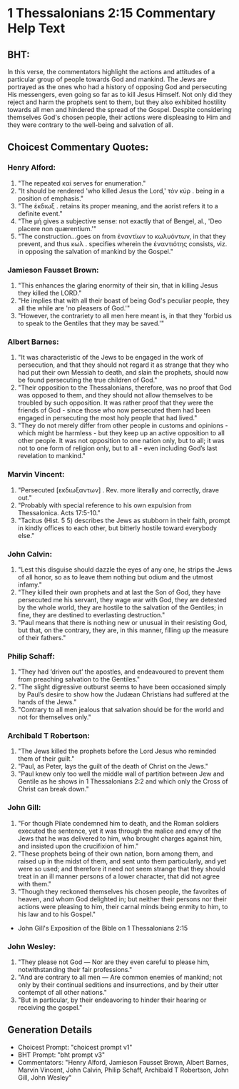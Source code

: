 # 1 Thessalonians 2:15 Commentary Help Text

## BHT:
In this verse, the commentators highlight the actions and attitudes of a particular group of people towards God and mankind. The Jews are portrayed as the ones who had a history of opposing God and persecuting His messengers, even going so far as to kill Jesus Himself. Not only did they reject and harm the prophets sent to them, but they also exhibited hostility towards all men and hindered the spread of the Gospel. Despite considering themselves God's chosen people, their actions were displeasing to Him and they were contrary to the well-being and salvation of all.

## Choicest Commentary Quotes:
### Henry Alford:
1. "The repeated καί serves for enumeration."
2. "It should be rendered 'who killed Jesus the Lord,' τὸν κύρ . being in a position of emphasis."
3. "The ἐκδιωξ . retains its proper meaning, and the aorist refers it to a definite event."
4. "The μή gives a subjective sense: not exactly that of Bengel, al., 'Deo placere non quærentium.'"
5. "The construction...goes on from ἐναντίων to κωλυόντων, in that they prevent, and thus κωλ . specifies wherein the ἐναντιότης consists, viz. in opposing the salvation of mankind by the Gospel."

### Jamieson Fausset Brown:
1. "This enhances the glaring enormity of their sin, that in killing Jesus they killed the LORD."
2. "He implies that with all their boast of being God's peculiar people, they all the while are 'no pleasers of God.'"
3. "However, the contrariety to all men here meant is, in that they 'forbid us to speak to the Gentiles that they may be saved.'"

### Albert Barnes:
1. "It was characteristic of the Jews to be engaged in the work of persecution, and that they should not regard it as strange that they who had put their own Messiah to death, and slain the prophets, should now be found persecuting the true children of God."
2. "Their opposition to the Thessalonians, therefore, was no proof that God was opposed to them, and they should not allow themselves to be troubled by such opposition. It was rather proof that they were the friends of God - since those who now persecuted them had been engaged in persecuting the most holy people that had lived."
3. "They do not merely differ from other people in customs and opinions - which might be harmless - but they keep up an active opposition to all other people. It was not opposition to one nation only, but to all; it was not to one form of religion only, but to all - even including God’s last revelation to mankind."

### Marvin Vincent:
1. "Persecuted [εκδιωξαντων] . Rev. more literally and correctly, drave out." 
2. "Probably with special reference to his own expulsion from Thessalonica. Acts 17:5-10." 
3. "Tacitus (Hist. 5 5) describes the Jews as stubborn in their faith, prompt in kindly offices to each other, but bitterly hostile toward everybody else."

### John Calvin:
1. "Lest this disguise should dazzle the eyes of any one, he strips the Jews of all honor, so as to leave them nothing but odium and the utmost infamy."
2. "They killed their own prophets and at last the Son of God, they have persecuted me his servant, they wage war with God, they are detested by the whole world, they are hostile to the salvation of the Gentiles; in fine, they are destined to everlasting destruction."
3. "Paul means that there is nothing new or unusual in their resisting God, but that, on the contrary, they are, in this manner, filling up the measure of their fathers."

### Philip Schaff:
1. "They had ‘driven out’ the apostles, and endeavoured to prevent them from preaching salvation to the Gentiles."
2. "The slight digressive outburst seems to have been occasioned simply by Paul’s desire to show how the Judæan Christians had suffered at the hands of the Jews."
3. "Contrary to all men jealous that salvation should be for the world and not for themselves only."

### Archibald T Robertson:
1. "The Jews killed the prophets before the Lord Jesus who reminded them of their guilt." 
2. "Paul, as Peter, lays the guilt of the death of Christ on the Jews."
3. "Paul knew only too well the middle wall of partition between Jew and Gentile as he shows in 1 Thessalonians 2:2 and which only the Cross of Christ can break down."

### John Gill:
1. "For though Pilate condemned him to death, and the Roman soldiers executed the sentence, yet it was through the malice and envy of the Jews that he was delivered to him, who brought charges against him, and insisted upon the crucifixion of him."
2. "These prophets being of their own nation, born among them, and raised up in the midst of them, and sent unto them particularly, and yet were so used; and therefore it need not seem strange that they should treat in an ill manner persons of a lower character, that did not agree with them."
3. "Though they reckoned themselves his chosen people, the favorites of heaven, and whom God delighted in; but neither their persons nor their actions were pleasing to him, their carnal minds being enmity to him, to his law and to his Gospel."

- John Gill's Exposition of the Bible on 1 Thessalonians 2:15

### John Wesley:
1. "They please not God — Nor are they even careful to please him, notwithstanding their fair professions." 
2. "And are contrary to all men — Are common enemies of mankind; not only by their continual seditions and insurrections, and by their utter contempt of all other nations."
3. "But in particular, by their endeavoring to hinder their hearing or receiving the gospel."


## Generation Details
- Choicest Prompt: "choicest prompt v1"
- BHT Prompt: "bht prompt v3"
- Commentators: "Henry Alford, Jamieson Fausset Brown, Albert Barnes, Marvin Vincent, John Calvin, Philip Schaff, Archibald T Robertson, John Gill, John Wesley"
